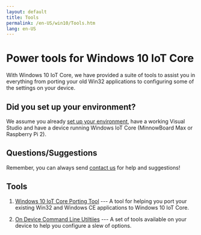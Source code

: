 ```yaml
---
layout: default
title: Tools
permalink: /en-US/win10/Tools.htm
lang: en-US
---
```


# Power tools for Windows 10 IoT Core

With Windows 10 IoT Core, we have provided a suite of tools to assist you in everything from porting your old Win32 applications to configuring some of the settings on your device.

## Did you set up your environment?

We assume you already [set up your environment]({{site.baseurl}}/{{page.lang}}/GetStarted.htm), have a working Visual Studio and have a device running Windows IoT Core (MinnowBoard Max or Raspberry Pi 2).

## Questions/Suggestions

Remember, you can always send [contact us]({{site.baseurl}}/{{page.lang}}/Community.htm#contact) for help and suggestions!

## Tools

1. [Windows 10 IoT Core Porting Tool]({{site.baseurl}}/{{page.lang}}/win10/tools/IoTAPIPortingTool.htm) --- A tool for helping you port your existing Win32 and Windows CE applications to Windows 10 IoT Core.

2. [On Device Command Line Utiltiies]({{site.baseurl}}/{{page.lang}}/win10/tools/CommandLineUtils.htm) --- A set of tools available on your device to help you configure a slew of options.
